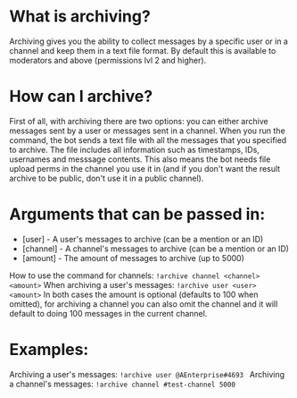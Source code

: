 # What is archiving?
Archiving gives you the ability to collect messages by a specific user or in a channel and keep them in a text file format. By default this is available to moderators and above (permissions lvl 2 and higher).
# How can I archive?
First of all, with archiving there are two options: you can either archive messages sent by a user or messages sent in a channel.
When you run the command, the bot sends a text file with all the messages that you specified to archive. The file includes all information such as timestamps, IDs, usernames and messsage contents. This also means the bot needs file upload perms in the channel you use it in (and if you don't want the result archive to be public, don't use it in a public channel).

# Arguments that can be passed in:
- [user] - A user's messages to archive (can be a mention or an ID)
- [channel] - A channel's messages to archive (can be a mention or an ID)
- [amount] - The amount of messages to archive (up to 5000)

How to use the command for channels:
```!archive channel <channel> <amount>```
When archiving a user's messages:
```!archive user <user> <amount>```
In both cases the amount is optional (defaults to 100 when omitted), for archiving a channel you can also omit the channel and it will default to doing 100 messages in the current channel.
# Examples:
Archiving a user's messages:
```!archive user @AEnterprise#4693 ```
Archiving a channel's messages:
```!archive channel #test-channel 5000```
